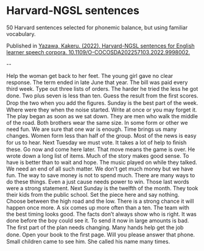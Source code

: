 # Harvard-NGSL sentences

50 Harvard sentences selected for phonemic balance, but using familiar vocabulary. 

Published in [Yazawa, Kakeru. (2022). Harvard-NGSL sentences for English learner speech corpora. 10.1109/O-COCOSDA202257103.2022.9998002.](https://www.researchgate.net/publication/365766701_Harvard-NGSL_sentences_for_English_learner_speech_corpora)

--

Help the woman get back to her feet. 
The young girl gave no clear response. 
The term ended in late June that year. 
The bill was paid every third week. 
Type out three lists of orders. 
The harder he tried the less he got done. 
Two plus seven is less than ten. 
Guess the result from the ﬁrst scores. 
Drop the two when you add the ﬁgures. 
Sunday is the best part of the week. 
Where were they when the noise started. 
Write at once or you may forget it. 
The play began as soon as we sat down. 
They are men who walk the middle of the road. 
Both brothers wear the same size. 
In some form or other we need fun. 
We are sure that one war is enough. 
Time brings us many changes. 
Women form less than half of the group. 
Most of the news is easy for us to hear. 
Next Tuesday we must vote. 
It takes a lot of help to ﬁnish these. 
Go now and come here later. 
That move means the game is over. 
He wrote down a long list of items. 
Much of the story makes good sense. 
To have is better than to wait and hope. 
The music played on while they talked. 
We need an end of all such matter. 
We don’t get much money but we have fun. 
The way to save money is not to spend much. 
There are many ways to do these things. 
Even a just cause needs power to win. 
Those last words were a strong statement. 
Next Sunday is the twelfth of the month. 
They took their kids from the public school. 
Set the piece here and say nothing. 
Choose between the high road and the low. 
There is a strong chance it will happen once more. 
A six comes up more often than a ten. 
The team with the best timing looks good. 
The facts don’t always show who is right. 
It was done before the boy could see it. 
To send it now in large amounts is bad. 
The ﬁrst part of the plan needs changing. 
Many hands help get the job done. 
Open your book to the ﬁrst page. 
Will you please answer that phone. 
Small children came to see him. 
She called his name many times. 